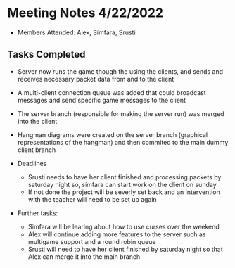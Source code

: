 # Meeting Notes 4/22/2022
+ Members Attended: Alex, Simfara, Srusti

## Tasks Completed

+ Server now runs the game though the using the clients, and sends and receives necessary packet data from and to the client
+ A multi-client connection queue was added that could broadcast messages and send specific game messages to the client
+ The server branch (responsible for making the server run) was merged into the client
+ Hangman diagrams were created on the server branch (graphical representations of the hangman) and then commited to the main dummy client branch

+ Deadlines
    + Srusti needs to have her client finished and processing packets by saturday night so, simfara can start work on the client on sunday
    + If not done the project will be severly set back and an intervention with the teacher will need to be set up again

+ Further tasks:
    + Simfara will be learing about how to use curses over the weekend
    + Alex will continue adding more features to the server such as multigame support and a round robin queue
    + Srusti will need to have her client finished by saturday night so that Alex can merge it into the main branch